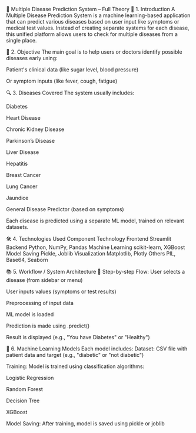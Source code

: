 🧠 Multiple Disease Prediction System – Full Theory
📌 1. Introduction
A Multiple Disease Prediction System is a machine learning-based application that can predict various diseases based on user input like symptoms or medical test values. Instead of creating separate systems for each disease, this unified platform allows users to check for multiple diseases from a single place.

🎯 2. Objective
The main goal is to help users or doctors identify possible diseases early using:

Patient's clinical data (like sugar level, blood pressure)

Or symptom inputs (like fever, cough, fatigue)

🔍 3. Diseases Covered
The system usually includes:

Diabetes

Heart Disease

Chronic Kidney Disease

Parkinson’s Disease

Liver Disease

Hepatitis

Breast Cancer

Lung Cancer

Jaundice

General Disease Predictor (based on symptoms)

Each disease is predicted using a separate ML model, trained on relevant datasets.

🛠️ 4. Technologies Used
Component	Technology
Frontend	Streamlit
Backend	Python, NumPy, Pandas
Machine Learning	scikit-learn, XGBoost
Model Saving	Pickle, Joblib
Visualization	Matplotlib, Plotly
Others	PIL, Base64, Seaborn

📚 5. Workflow / System Architecture
🔁 Step-by-step Flow:
User selects a disease (from sidebar or menu)

User inputs values (symptoms or test results)

Preprocessing of input data

ML model is loaded

Prediction is made using .predict()

Result is displayed (e.g., "You have Diabetes" or "Healthy")

🧠 6. Machine Learning Models
Each model includes:
Dataset: CSV file with patient data and target (e.g., "diabetic" or "not diabetic")

Training: Model is trained using classification algorithms:

Logistic Regression

Random Forest

Decision Tree

XGBoost

Model Saving: After training, model is saved using pickle or joblib


